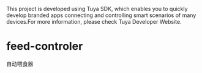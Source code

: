 This project is developed using Tuya SDK, which enables you to quickly develop branded apps connecting and controlling smart scenarios of many devices.For more information, please check Tuya Developer Website.
# feed-controler
自动喂食器
 
